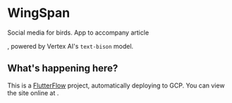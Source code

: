 # WingSpan

Social media for birds. App to accompany article <article>, powered by Vertex AI's `text-bison` model.

## What's happening here?

This is a [FlutterFlow](flutterflow.io) project, automatically deploying to GCP. You can view the site online at <website>.
